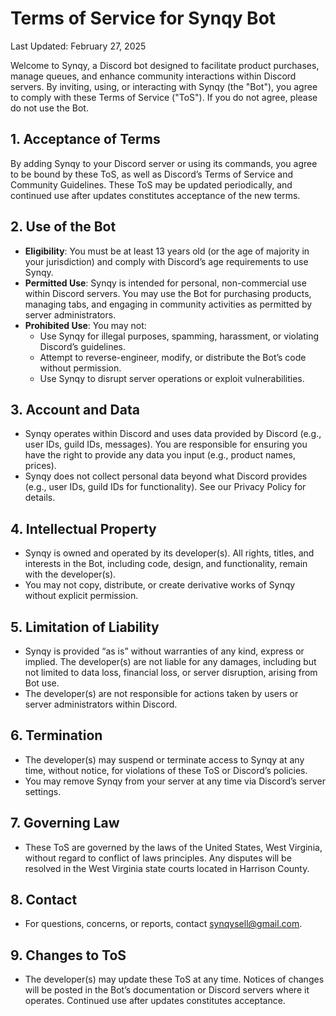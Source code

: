 # Terms of Service for Synqy Bot

Last Updated: February 27, 2025

Welcome to Synqy, a Discord bot designed to facilitate product purchases, manage queues, and enhance community interactions within Discord servers. By inviting, using, or interacting with Synqy (the "Bot"), you agree to comply with these Terms of Service ("ToS"). If you do not agree, please do not use the Bot.

## 1. Acceptance of Terms
By adding Synqy to your Discord server or using its commands, you agree to be bound by these ToS, as well as Discord’s Terms of Service and Community Guidelines. These ToS may be updated periodically, and continued use after updates constitutes acceptance of the new terms.

## 2. Use of the Bot
- **Eligibility**: You must be at least 13 years old (or the age of majority in your jurisdiction) and comply with Discord’s age requirements to use Synqy.
- **Permitted Use**: Synqy is intended for personal, non-commercial use within Discord servers. You may use the Bot for purchasing products, managing tabs, and engaging in community activities as permitted by server administrators.
- **Prohibited Use**: You may not:
  - Use Synqy for illegal purposes, spamming, harassment, or violating Discord’s guidelines.
  - Attempt to reverse-engineer, modify, or distribute the Bot’s code without permission.
  - Use Synqy to disrupt server operations or exploit vulnerabilities.

## 3. Account and Data
- Synqy operates within Discord and uses data provided by Discord (e.g., user IDs, guild IDs, messages). You are responsible for ensuring you have the right to provide any data you input (e.g., product names, prices).
- Synqy does not collect personal data beyond what Discord provides (e.g., user IDs, guild IDs for functionality). See our Privacy Policy for details.

## 4. Intellectual Property
- Synqy is owned and operated by its developer(s). All rights, titles, and interests in the Bot, including code, design, and functionality, remain with the developer(s).
- You may not copy, distribute, or create derivative works of Synqy without explicit permission.

## 5. Limitation of Liability
- Synqy is provided “as is” without warranties of any kind, express or implied. The developer(s) are not liable for any damages, including but not limited to data loss, financial loss, or server disruption, arising from Bot use.
- The developer(s) are not responsible for actions taken by users or server administrators within Discord.

## 6. Termination
- The developer(s) may suspend or terminate access to Synqy at any time, without notice, for violations of these ToS or Discord’s policies.
- You may remove Synqy from your server at any time via Discord’s server settings.

## 7. Governing Law
- These ToS are governed by the laws of the United States, West Virginia, without regard to conflict of laws principles. Any disputes will be resolved in the West Virginia state courts located in Harrison County.

## 8. Contact
- For questions, concerns, or reports, contact synqysell@gmail.com.

## 9. Changes to ToS
- The developer(s) may update these ToS at any time. Notices of changes will be posted in the Bot’s documentation or Discord servers where it operates. Continued use after updates constitutes acceptance.